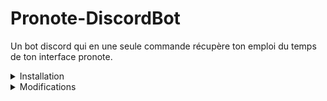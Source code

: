 # Pronote-DiscordBot
Un bot discord qui en une seule commande récupère ton emploi du temps de ton interface pronote.


<details><summary>Installation</summary>
<p>

Avant toute chose il faudra installer ``Python`` sur le site de Python : https://www.python.org/downloads/.

Après il faudra installer ``Pillow`` et ``dicord.py`` :

```ruby
pip install Pillow
pip install discord.py
```
Puis, une fois installé il faudra télécharger la dernière version de ``Pronote-DiscordBot`` [ici](https://github.com/PoivronPoivreux/Pronote-DiscordBot/releases/tag/Pronote-DicordBot) !
  
Et il faudra modifier le fichier ``bot.py`` et ``options.py``.
</p>
</details>

<details><summary>Modifications</summary>
<p>

``bot.py :``<br>
<img src="https://raw.githubusercontent.com/PoivronPoivreux/Pronote-DiscordBot/main/img/bot.py.png?token=GHSAT0AAAAAAB5PNPUHGPFOQJCCO4HG7H4GY6C6YRQ" /><br>
Il faut modifier le fichier comme marqué il faut donc modifier le token du bot (trouvable sur le [Poratail des développeurs de Discord](https://discord.com/developers/applications))

</p>
</details>
